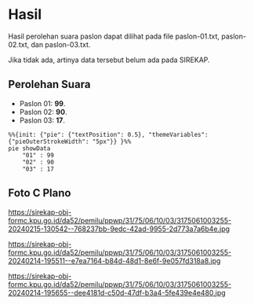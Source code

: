 # Hasil

Hasil perolehan suara paslon dapat dilihat pada file paslon-01.txt, paslon-02.txt, dan paslon-03.txt.

Jika tidak ada, artinya data tersebut belum ada pada SIREKAP.

## Perolehan Suara

 * Paslon 01: **99**.
 * Paslon 02: **90**.
 * Paslon 03: **17**.

```mermaid
%%{init: {"pie": {"textPosition": 0.5}, "themeVariables": {"pieOuterStrokeWidth": "5px"}} }%%
pie showData
    "01" : 99
    "02" : 90
    "03" : 17
```
## Foto C Plano

https://sirekap-obj-formc.kpu.go.id/da52/pemilu/ppwp/31/75/06/10/03/3175061003255-20240215-130542--768237bb-9edc-42ad-9955-2d773a7a6b4e.jpg

https://sirekap-obj-formc.kpu.go.id/da52/pemilu/ppwp/31/75/06/10/03/3175061003255-20240214-195511--e7ea7164-b84d-48d1-8e6f-9e057fd318a8.jpg

https://sirekap-obj-formc.kpu.go.id/da52/pemilu/ppwp/31/75/06/10/03/3175061003255-20240214-195655--dee4181d-c50d-47df-b3a4-5fe439e4e480.jpg
